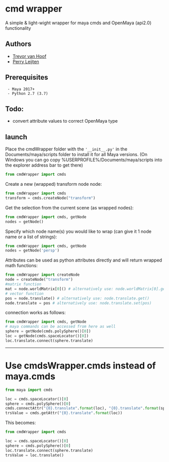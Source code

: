 # cmd wrapper

A simple & light-wight wrapper for maya cmds and OpenMaya (api2.0) functionality


## Authors

* [Trevor van Hoof](http://trevorius.com/scrapbook/)
* [Perry Leijten](https://www.perryleijten.com/)


## Prerequisites

```
 - Maya 2017+
 - Python 2.7 (3.7)
```

## Todo:

- convert attribute values to correct OpenMaya type


## launch

Place the cmdWrapper folder with the ```'__init__.py'``` in the Documents/maya/scripts folder to install it for all Maya versions.
(On Windows you can go copy %USERPROFILE%/Documents/maya/scripts into the explorer address bar to get there) 

```python
from cmdWrapper import cmds
```

Create a new (wrapped) transform node node:

```python
from cmdWrapper import cmds
transform = cmds.createNode("transform")
```

Get the selection from the current scene (as wrapped nodes):

```python
from cmdWrapper import cmds, getNode
nodes = getNode()
```

Specify which node name(s) you would like to wrap (can give it 1 node name or a list of strings):

```python
from cmdWrapper import cmds, getNode
nodes = getNode('persp')
```

Attributes can be used as python attributes directly and will return wrapped math functions:

```python
from cmdWrapper import createNode
node = createNode("transform")
#matrix function
mat = node.worldMatrix[0]() # alternatively use: node.worldMatrix[0].get()
# vector function
pos = node.translate() # alternatively use: node.translate.get()
node.translate = pos # alternatively use: node.translate.set(pos)
```

connection works as follows: 

```python
from cmdWrapper import cmds, getNode
# maya commands can be accessed from here as well
sphere = getNode(cmds.polySphere()[0])
loc = getNode(cmds.spaceLocator()[0])
loc.translate.connect(sphere.translate)
```

---

# Use cmdsWrapper.cmds instead of maya.cmds
```python
from maya import cmds

loc = cmds.spaceLocator()[0]
sphere = cmds.polySphere()[0]
cmds.connectAttr("{0}.translate".format(loc), "{0}.translate".format(sphere))
trsValue = cmds.getAttr("{0}.translate".format(loc))
```

This becomes:
```python
from cmdWrapper import cmds

loc = cmds.spaceLocator()[0]
sphere = cmds.polySphere()[0]
loc.translate.connect(sphere.translate)
trsValue = loc.translate()
```
